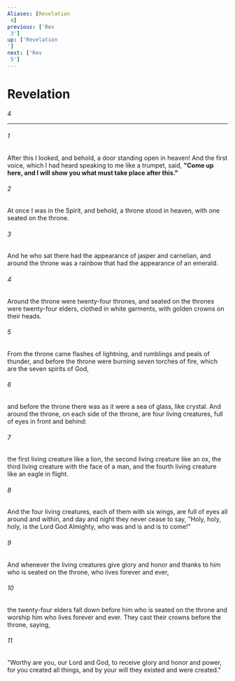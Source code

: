 ```yaml
---
Aliases: [Revelation 4]
previous: ['Rev 3']
up: ['Revelation']
next: ['Rev 5']
---
```

# Revelation 4

***
 

###### 1 
After this I looked, and behold, a door standing open in heaven! And the first voice, which I had heard speaking to me like a trumpet, said, **"Come up here, and I will show you what must take place after this."**  

###### 2 
At once I was in the Spirit, and behold, a throne stood in heaven, with one seated on the throne.  

###### 3 
And he who sat there had the appearance of jasper and carnelian, and around the throne was a rainbow that had the appearance of an emerald.  

###### 4 
Around the throne were twenty-four thrones, and seated on the thrones were twenty-four elders, clothed in white garments, with golden crowns on their heads.  

###### 5 
From the throne came flashes of lightning, and rumblings and peals of thunder, and before the throne were burning seven torches of fire, which are the seven spirits of God,  

###### 6 
and before the throne there was as it were a sea of glass, like crystal. And around the throne, on each side of the throne, are four living creatures, full of eyes in front and behind:  

###### 7 
the first living creature like a lion, the second living creature like an ox, the third living creature with the face of a man, and the fourth living creature like an eagle in flight.  

###### 8 
And the four living creatures, each of them with six wings, are full of eyes all around and within, and day and night they never cease to say, "Holy, holy, holy, is the Lord God Almighty,  who was and is and is to come!"  

###### 9 
And whenever the living creatures give glory and honor and thanks to him who is seated on the throne, who lives forever and ever,  

###### 10 
the twenty-four elders fall down before him who is seated on the throne and worship him who lives forever and ever. They cast their crowns before the throne, saying,  

###### 11 
"Worthy are you, our Lord and God,  to receive glory and honor and power,  for you created all things,  and by your will they existed and were created."
